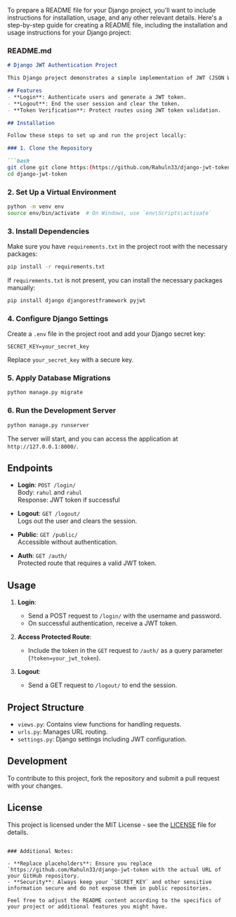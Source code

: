 To prepare a README file for your Django project, you'll want to include instructions for installation, usage, and any other relevant details. Here's a step-by-step guide for creating a README file, including the installation and usage instructions for your Django project:

### README.md

```markdown
# Django JWT Authentication Project

This Django project demonstrates a simple implementation of JWT (JSON Web Token) authentication. It includes login, logout, and token verification functionalities.

## Features
- **Login**: Authenticate users and generate a JWT token.
- **Logout**: End the user session and clear the token.
- **Token Verification**: Protect routes using JWT token validation.

## Installation

Follow these steps to set up and run the project locally:

### 1. Clone the Repository

```bash
git clone git clone https:(https://github.com/Rahuln33/django-jwt-token/)
cd django-jwt-token
```

### 2. Set Up a Virtual Environment

```bash
python -m venv env
source env/bin/activate  # On Windows, use `env\Scripts\activate`
```

### 3. Install Dependencies

Make sure you have `requirements.txt` in the project root with the necessary packages:

```bash
pip install -r requirements.txt
```

If `requirements.txt` is not present, you can install the necessary packages manually:

```bash
pip install django djangorestframework pyjwt
```

### 4. Configure Django Settings

Create a `.env` file in the project root and add your Django secret key:

```
SECRET_KEY=your_secret_key
```

Replace `your_secret_key` with a secure key.

### 5. Apply Database Migrations

```bash
python manage.py migrate
```

### 6. Run the Development Server

```bash
python manage.py runserver
```

The server will start, and you can access the application at `http://127.0.0.1:8000/`.

## Endpoints

- **Login**: `POST /login/`  
  Body: `rahul` and `rahul`  
  Response: JWT token if successful

- **Logout**: `GET /logout/`  
  Logs out the user and clears the session.

- **Public**: `GET /public/`  
  Accessible without authentication.

- **Auth**: `GET /auth/`  
  Protected route that requires a valid JWT token.

## Usage

1. **Login**: 
   - Send a POST request to `/login/` with the username and password.
   - On successful authentication, receive a JWT token.

2. **Access Protected Route**:
   - Include the token in the `GET` request to `/auth/` as a query parameter (`?token=your_jwt_token`).

3. **Logout**:
   - Send a GET request to `/logout/` to end the session.

## Project Structure

- `views.py`: Contains view functions for handling requests.
- `urls.py`: Manages URL routing.
- `settings.py`: Django settings including JWT configuration.

## Development

To contribute to this project, fork the repository and submit a pull request with your changes.

## License

This project is licensed under the MIT License - see the [LICENSE](LICENSE) file for details.
```

### Additional Notes:

- **Replace placeholders**: Ensure you replace `https://github.com/Rahuln33/django-jwt-token with the actual URL of your GitHub repository.
- **Security**: Always keep your `SECRET_KEY` and other sensitive information secure and do not expose them in public repositories.

Feel free to adjust the README content according to the specifics of your project or additional features you might have.
